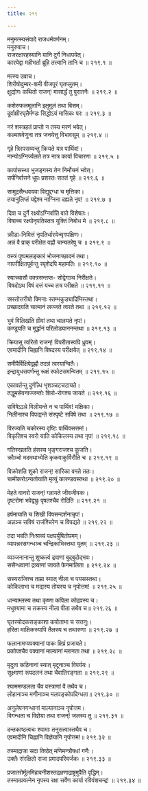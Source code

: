 ```yaml
---
title: २१९

---
```

मनुमत्स्यसंवादे राजधर्मवर्णनम्।  
मनुरुवाच।  
राजरक्षारहस्यानि यानि दुर्गे निधापयेत्।  
कारयेद्वा महीभर्ता ब्रूहि तत्त्वानि तानि च ॥ २१९.१ ॥  
  
मत्स्य उवाच।  
शिरीषोदुम्बर-शमी वीजपूरं घृतप्लुतम्।  
क्षुद्योगः कथितो राजन्! मासार्द्धं तु पुरातनैः ॥ २१९.२ ॥  
  
कशेरुफलमूलानि इक्षुमूलं तथा बिसम्।  
दूर्वाक्षीरघृतैर्मण्डः सिद्धोऽयं मासिकः परः ॥ २१९.३ ॥  
  
नरं शस्त्रहतं प्राप्तो न तस्य मरणं भवेत्।  
कल्माषवेणुना तत्र जनयेत्तु विभावसुम् ॥ २१९.४ ॥  
  
गृहे त्रिरपसव्यन्तु क्रियते यत्र पार्थिव!।  
नान्योऽग्निर्ज्वलते तत्र नात्र कार्या विचारणा ॥ २१९.५ ॥  
  
कार्पासस्था भुजङ्गस्य तेन निर्मोचनं भवेत्।  
सर्पनिर्वासने धूपः प्रशस्तः सततं गृहे ॥ २१९.६ ॥  
  
सामुद्रसैन्धवयवा विद्युद्दग्धा च मृत्तिका।  
तयानुलिप्तं यद्वेश्म नाग्निना दह्यते नृप! ॥ २१९.७ ॥  
  
दिवा च दुर्गे रक्ष्योऽग्निर्वाति वाते विशेषतः।  
विषाच्च रक्ष्योनृपतिस्तत्र युक्तिं निबोध मे ॥ २१९.८ ॥  
  
क्रीडा-निमित्तं नृपतिर्धारयेन्मृगपक्षिणः।  
अन्नं वै प्राक् परीक्षेत वह्नौ चान्यतरेषु च ॥ २१९.९ ॥  
  
वस्त्रं पुष्पमलङ्कारं भोजनाच्छादनं तथा।  
नापरीक्षितपूर्वन्तु स्पृशेदपि महामतिः ॥ २१९.१० ॥  
  
स्याच्चासौ वक्त्रसन्तप्त- सोद्वेगञ्च निरीक्षते।  
विषदोऽथ विषं दत्तं यच्च तत्र परीक्षते ॥ २१९.११ ॥  
  
स्रस्तोत्तरीयो विमनाः स्तम्भकुड्यादिभिस्तथा।  
प्रच्छादयति चात्मानं लज्जते त्वरते तथा ॥ २१९.१२ ॥  
  
भुवं विलिखति ग्रीवां तथा चालयते नृप!।  
कण्डूयति च मूर्द्धानं परिलोड्याननन्तथा ॥ २१९.१३ ॥  
  
क्रियासु त्वरितो राजन्! विपरीतास्वपि ध्रुवम्।  
एवमादीनि चिह्नानि विषदस्य परीक्षयेत् ॥ २१९.१४ ॥  
  
समीपैर्विक्षिपेद्वह्नौ तदन्नं त्वरयान्वितैः।  
इन्द्रायुधसवर्णन्तु रूक्षं स्फोटसमन्वितम् ॥ २१९.१५ ॥  
  
एकावर्तन्तु दुर्गन्न्धि भृशञ्चटचटायते।  
तद्धूमसेवनाज्जन्तोः शिरो-रोगश्च जायते ॥ २१९.१६ ॥  
  
सविषेऽऽन्ने विलीयन्ते न च पार्थिव! मक्षिकाः।  
निलीनाश्च विपद्यन्ते संस्पृष्टे सविषे तथा ॥ २१९.१७ ॥  
  
विरज्यति चकोरस्य दृष्टिः पार्थिवसत्तम!।  
विकृतिश्च स्वरो याति कोकिलस्य तथा नृप! ॥ २१९.१८ ॥  
  
गतिस्खलति हंसस्य भृङ्गराजश्च कूजति।  
क्रौञ्चो मदमथाभ्येति कृकवाकुर्विरौति च ॥ २१९.१९ ॥  
  
विक्रोशति शुको राजन्! सारिका वमते ततः।  
चामीकरोऽन्यतोयाति मृत्युं कारण्डवस्तथा ॥ २१९.२० ॥  
  
मेहते वानरो राजन्! ग्लायते जीवजीवकः।  
दृष्टरोमा भवेद्वभ्रुः पृषतश्चैव रोदिति ॥ २१९.२१ ॥  
  
हर्षमायाति च शिखी विषसन्दर्शनान्नृप!।  
अन्नञ्च सविषं राजंश्चिरेण च विपद्यते ॥ २१९.२२ ॥  
  
तदा भवति निःश्राव्यं पक्षपर्युषितोपमम्।  
व्यापन्नरसगन्धञ्च चन्द्रिकाभिस्तथा युतम् ॥ २१९.२३ ॥  
  
व्यञ्जनानान्तु शुष्कत्वं द्रवाणां बुद्बुदोद्भवः।  
ससैन्धवानां द्रव्याणां जायते फेनमालिता ॥ २१९.२४ ॥  
  
सस्यराजिश्च ताम्रा स्यात् नीला च पयसस्तथा।  
कोकिलाभा च मद्यस्य तोयस्य च नृपोत्तम! ॥ २१९.२५ ॥  
  
धान्याम्लस्य तथा कृष्णा कपिला कोद्रवस्य च।  
मधुश्यामा च तक्रस्य नीला पीता तथैव च॥ २१९.२६ ॥  
  
घृतस्योदकसङ्काशा कपोताभा च सत्तनुः।  
हरिता माक्षिकस्यापि तैलस्य च तथारुणा ॥ २१९.२७ ॥  
  
फलानामप्यपक्वानां पाकः क्षिप्रं प्रजायते।  
प्रकोपश्चैव पक्वानां माल्यानां म्लानता तथा ॥ २१९.२८ ॥  
  
मृदुता कठिनानां स्यात् मृदूनाञ्च विपर्ययः।  
सूक्ष्माणां रूपदलनं तथा चैवातिरङ्गता ॥ २१९.२९ ॥  
  
श्याममण्डलता चैव वस्त्राणां वै तथैव च।  
लोहानाञ्च मणीनाञ्च मलपङ्कोपदिग्धता॥ २१९.३० ॥  
  
अनुलेपनगन्धानां माल्यानाञ्च नॄपोत्तम।  
विगन्धता च विज्ञेया तथा राजन्! जलस्य तु ॥ २१९.३१ ॥  
  
दन्तकाष्ठत्वचः श्यामाः तनुसत्वास्तथैव च।  
एवमादीनि चिह्नानि विज्ञेयानि नृपोत्तम!॥ २१९.३२ ॥  
  
तस्माद्राजा सदा तिष्ठेत् मणिमन्त्रौषधां गणैः।  
उक्तैः संरक्षितो राजा प्रमादपरिवर्जकः ॥ २१९.३३ ॥  
  
प्रजातरोर्मूलमिहावनीशस्तद्रक्षणाद्राष्ट्रमुपैति वृद्धिम्।  
तस्मात्प्रयत्नेन नृपस्य रक्षा सर्वेण कार्या रविवंशचन्द्र! ॥ २१९.३४ ॥